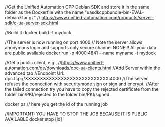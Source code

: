 //Get the Unified Automation CPP Debian SDK and store it in the same folder as the Dockerfile with the name "uasdkcppbundle-bin-EVAL-debian7.tar.gz"
// https://www.unified-automation.com/products/server-sdk/c-ua-server-sdk.html

//Build it
docker build -t mydock . 

//The server is now running on port 4000
// Note the server allows anonymous login and supports only secure channel NONE!!! All your data are public available
docker run -p 4000:4841 --name myname -t mydock

//Get a public client, e.g., 
//https://www.unified-automation.com/de/downloads/opc-ua-clients.html
//Add Server within the advanced tab
//Endpoint Url: opc.tcp://XXXXXXXXXXXXXXXXXXXXXXXXXXXX:4000
//The server refuses the connection with securitymode sign or sign and encrypt. 
//After the failed connection try you have to copy the rejected certificate from the folder bin/PKI/rejected to the folder bin/PKI/signed


docker ps // here you get the id of the running job

//IMPORTANT: YOU HAVE TO STOP THE JOB BECAUSE IT IS PUBLIC AVAILABLE
docker stop [id]
